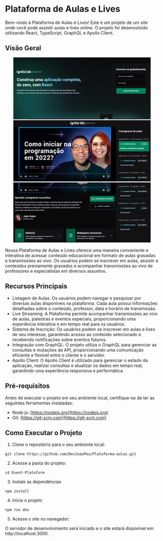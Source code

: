 # Plataforma de Aulas e Lives

Bem-vindo à Plataforma de Aulas e Lives! Este é um projeto de um site onde você pode assistir aulas e lives online. O projeto foi desenvolvido utilizando React, TypeScript, GraphQL e Apollo Client.

## Visão Geral

<p align="center">
  <img src="https://raw.githubusercontent.com/DevJoaoPeu/Plataforma-aulas/master/public/Captura%20de%20Tela%20(48).png" width="450" height="auto" alt="Descrição da imagem 1">
  <img src="https://raw.githubusercontent.com/DevJoaoPeu/Plataforma-aulas/master/public/Captura%20de%20Tela%20(46).png" width="450" height="auto" alt="Descrição da imagem 2">
  <img src="https://raw.githubusercontent.com/DevJoaoPeu/Plataforma-aulas/master/public/Captura%20de%20Tela%20(47).png" width="450" height="auto" alt="Descrição da imagem 2">
</p>

Nossa Plataforma de Aulas e Lives oferece uma maneira conveniente e interativa de acessar conteúdo educacional em formato de aulas gravadas e transmissões ao vivo. Os usuários podem se inscrever em aulas, assistir a conteúdos previamente gravados e acompanhar transmissões ao vivo de professores e especialistas em diversos assuntos.

## Recursos Principais

- Listagem de Aulas: Os usuários podem navegar e pesquisar por diversas aulas disponíveis na plataforma. Cada aula possui informações detalhadas sobre o conteúdo, professor, data e horário de transmissão.
- Live Streaming: A Plataforma permite acompanhar transmissões ao vivo de aulas, palestras e eventos especiais, proporcionando uma experiência interativa e em tempo real para os usuários.
- Sistema de Inscrição: Os usuários podem se inscrever em aulas e lives de seu interesse, garantindo acesso ao conteúdo selecionado e recebendo notificações sobre eventos futuros.
- Integração com GraphQL: O projeto utiliza o GraphQL para gerenciar as consultas e mutações da API, proporcionando uma comunicação eficiente e flexível entre o cliente e o servidor.
- Apollo Client: O Apollo Client é utilizado para gerenciar o estado da aplicação, realizar consultas e atualizar os dados em tempo real, garantindo uma experiência responsiva e performática.

## Pré-requisitos

Antes de executar o projeto em seu ambiente local, certifique-se de ter as seguintes ferramentas instaladas:

- Node.js: [https://nodejs.org](https://nodejs.org)
- Git: [https://git-scm.com](https://git-scm.com)

## Como Executar o Projeto

1. Clone o repositório para o seu ambiente local:

```
git clone https://github.com/DevJoaoPeu/Plataforma-aulas.git
```

2. Acesse a pasta do projeto:

```
cd Event-Plataform
```

3. Instale as dependências

```
npm install
```

4. Inicie o projeto

```
npm run dev
```

5. Acesse o site no navegador:

O servidor de desenvolvimento será iniciado e o site estará disponível em http://localhost:3000.
